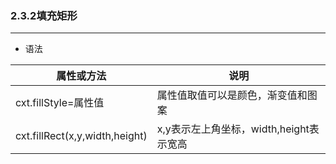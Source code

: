 ### 2.3.2填充矩形

----------

- 语法

|属性或方法|说明|
|------|-----|
|cxt.fillStyle=属性值|属性值取值可以是颜色，渐变值和图案|
|cxt.fillRect(x,y,width,height)|x,y表示左上角坐标，width,height表示宽高|
